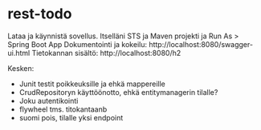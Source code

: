 # rest-todo

Lataa ja käynnistä sovellus. Itselläni STS ja Maven projekti ja Run As > Spring Boot App
Dokumentointi ja kokeilu: http://localhost:8080/swagger-ui.html
Tietokannan sisältö: http://localhost:8080/h2 

Kesken:
- Junit testit poikkeuksille ja ehkä mappereille
- CrudRepositoryn käyttöönotto, ehkä entitymanagerin tilalle?
- Joku autentikointi
- flywheel tms. titokantaanb
- suomi pois, tilalle yksi endpoint
